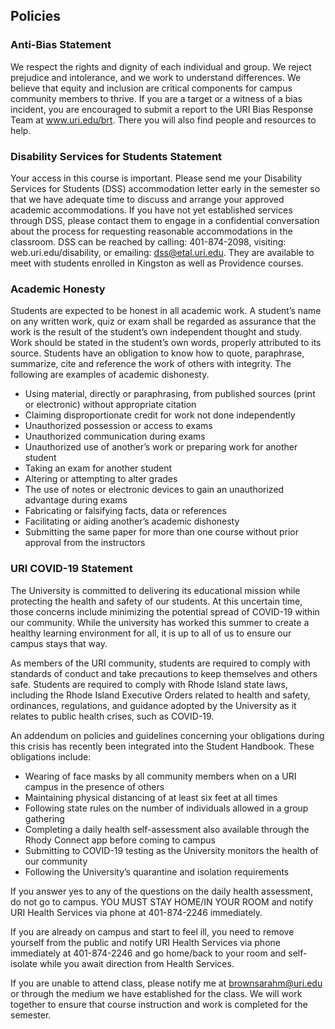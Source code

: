 ## Policies


### Anti-Bias Statement

We respect the rights and dignity of each individual and group. We reject prejudice and intolerance, and we work to understand differences. We believe that equity and inclusion are critical components for campus community members to thrive. If you are a target or a witness of a bias incident, you are encouraged to submit a report to the URI Bias Response Team at www.uri.edu/brt. There you will also find people and resources to help.



### Disability Services for Students Statement

Your access in this course is important. Please send me your Disability Services for Students (DSS) accommodation letter early in the semester so that we have adequate time to discuss and arrange your approved academic accommodations. If you have not yet established services through DSS, please contact them to engage in a confidential conversation about the process for requesting reasonable accommodations in the classroom. DSS can be reached by calling: 401-874-2098, visiting: web.uri.edu/disability, or emailing: dss@etal.uri.edu. They are available to meet with students enrolled in Kingston as well as Providence courses.

### Academic Honesty

Students are expected to be honest in all academic work. A student’s name on any written work, quiz or exam shall be regarded as assurance that the work is the result of the student’s own independent thought and study. Work should be stated in the student’s own words, properly attributed to its source.   Students have an obligation to know how to quote, paraphrase, summarize, cite and reference the work of others with integrity. The following are examples of academic dishonesty.



- Using material, directly or paraphrasing, from published sources (print or electronic) without appropriate citation
- Claiming disproportionate credit for work not done independently
- Unauthorized possession or access to exams
- Unauthorized communication during exams
- Unauthorized use of another’s work or preparing work for another student
- Taking an exam for another student
- Altering or attempting to alter grades
- The use of notes or electronic devices to gain an unauthorized advantage during exams
- Fabricating or falsifying facts, data or references
- Facilitating or aiding another’s academic dishonesty
- Submitting the same paper for more than one course without prior approval from the instructors


### URI COVID-19 Statement

The University is committed to delivering its educational mission while protecting the health and safety of our students. At this uncertain time, those concerns include minimizing the potential spread of COVID-19 within our community. While the university has worked this summer to create a healthy learning environment for all, it is up to all of us to ensure our campus stays that way.

As members of the URI community, students are required to comply with standards of conduct and take precautions to keep themselves and others safe. Students are required to comply with Rhode Island state laws, including the Rhode Island Executive Orders related to health and safety, ordinances, regulations, and guidance adopted by the University as it relates to public health crises, such as COVID-19.

An addendum on policies and guidelines concerning your obligations during this crisis has recently been integrated into the Student Handbook. These obligations include:

- Wearing of face masks by all community members when on a URI campus in the presence of others
- Maintaining physical distancing of at least six feet at all times
- Following state rules on the number of individuals allowed in a group gathering
- Completing a daily health self-assessment also available through the Rhody Connect app before coming to campus
- Submitting to COVID-19 testing as the University monitors the health of our community
- Following the University’s quarantine and isolation requirements

If you answer yes to any of the questions on the daily health assessment, do not go to campus.  YOU MUST STAY HOME/IN YOUR ROOM and notify URI Health Services via phone at 401-874-2246 immediately.


If you are already on campus and start to feel ill, you need to remove yourself from the public and notify URI Health Services via phone immediately at 401-874-2246 and go home/back to your room and self-isolate while you await direction from Health Services.


If you are unable to attend class, please notify me at brownsarahm@uri.edu or through the medium we have established for the class. We will work together to ensure that course instruction and work is completed for the semester.
